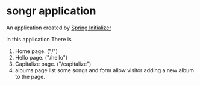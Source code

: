 # songr application 

An application created by [Spring Initializer](https://start.spring.io/)

in this application There is 
1. Home page. ("/")
2. Hello page. ("/hello")
3. Capitalize page. ("/capitalize")
4. albums page list some songs and form allow visitor adding a new album to the page.


